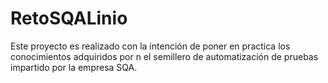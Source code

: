 # RetoSQALinio
Este proyecto es realizado con la intención de poner en practica los conocimientos adquiridos por n el semillero de automatización de pruebas impartido por la empresa SQA.
